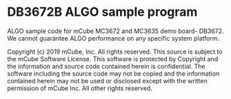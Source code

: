# DB3672B ALGO sample program
ALGO sample code for mCube MC3672 and MC3635 demo board- DB3672. We cannot guarantee ALGO performance on any specific system platform.

Copyright (c) 2019 mCube, Inc.  All rights reserved.
This source is subject to the mCube Software License. This software is protected by Copyright and the information and source code contained herein is confidential. The software including the source code may not be copied and the information contained herein may not be used or disclosed except with the written permission of mCube Inc.
All other rights reserved.
